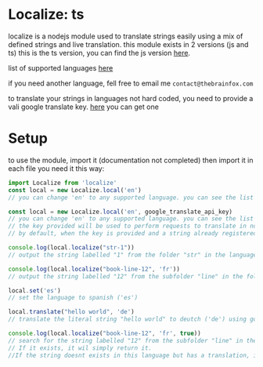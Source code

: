 # Localize: ts
localize is a nodejs module used to translate strings easily using a mix of defined strings and live translation.
this module exists in 2 versions (js and ts) this is the ts version, you can find the js version [here](github.com).

list of supported languages [here](github.com)

if you need another language, fell free to email me ```contact@thebrainfox.com```

to translate your strings in languages not hard coded, you need to provide a vali google translate key. [here]() you can get one
# Setup
to use the module, import it (documentation not completed)
then import it in each file you need it this way:
```ts
import Localize from 'localize'
const local = new Localize.local('en')
// you can change 'en' to any supported language. you can see the list [here](github.com)

const local = new Localize.local('en', google_translate_api_key)
// you can change 'en' to any supported language. you can see the list [here](github.com).
// the key provided will be used to perform requests to translate in non defined languages.
// by default, when the key is provided and a string already registered is requested in a language not provided, it will return the string in the first language provided translated with google translate.

console.log(local.localize("str-1"))
// output the string labelled "1" from the folder "str" in the language set before ('en')

console.log(local.localize("book-line-12", 'fr'))
// output the string labelled "12" from the subfolder "line" in the folder "book" in the language specified ('fr')

local.set('es')
// set the language to spanish ('es')

local.translate("hello world", 'de')
// translate the literal string "hello world" to deutch ('de') using google translate api.

console.log(local.localize("book-line-12", 'fr', true))
// search for the string labelled "12" from the subfolder "line" in the folder "book" in the language specified ('fr')
// If it exists, it wil simply return it.
//If the string doesnt exists in this language but has a translation, it will automatically use the provided google translate api key to get the localized string.
```
